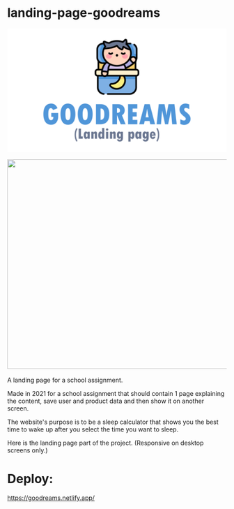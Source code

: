 # landing-page-goodreams

<p align="center">
  <img width="600" src="assets/to_readme/splashtogithub.png"
</p>

<p align="center">
  <img width="800" height="480" src="assets/to_readme/goodreams_git_1.gif"
</p>



A landing page for a school assignment.

Made in 2021 for a school assignment that should contain 1 page explaining the content, save user and product data and then show it on another screen.

The website's purpose is to be a sleep calculator that shows you the best time to wake up after you select the time you want to sleep.

Here is the landing page part of the project. (Responsive on desktop screens only.)

# Deploy:
https://goodreams.netlify.app/

